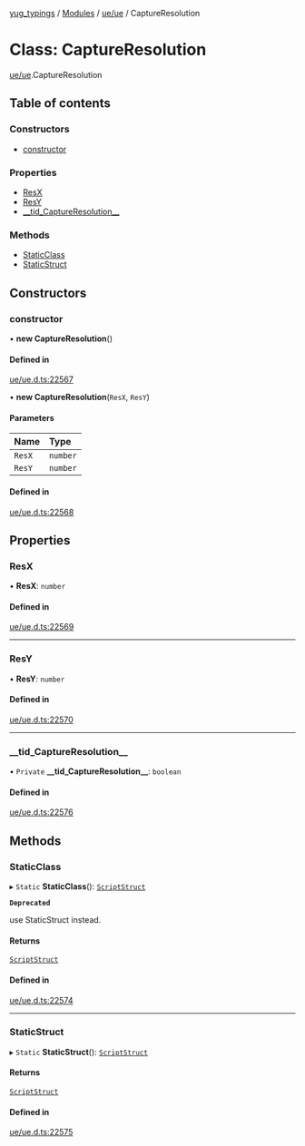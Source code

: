 [yug_typings](../README.md) / [Modules](../modules.md) / [ue/ue](../modules/ue_ue.md) / CaptureResolution

# Class: CaptureResolution

[ue/ue](../modules/ue_ue.md).CaptureResolution

## Table of contents

### Constructors

- [constructor](ue_ue.CaptureResolution.md#constructor)

### Properties

- [ResX](ue_ue.CaptureResolution.md#resx)
- [ResY](ue_ue.CaptureResolution.md#resy)
- [\_\_tid\_CaptureResolution\_\_](ue_ue.CaptureResolution.md#__tid_captureresolution__)

### Methods

- [StaticClass](ue_ue.CaptureResolution.md#staticclass)
- [StaticStruct](ue_ue.CaptureResolution.md#staticstruct)

## Constructors

### constructor

• **new CaptureResolution**()

#### Defined in

[ue/ue.d.ts:22567](https://github.com/YugMetaverse/yug_typings/blob/b7d9b19/ue/ue.d.ts#L22567)

• **new CaptureResolution**(`ResX`, `ResY`)

#### Parameters

| Name | Type |
| :------ | :------ |
| `ResX` | `number` |
| `ResY` | `number` |

#### Defined in

[ue/ue.d.ts:22568](https://github.com/YugMetaverse/yug_typings/blob/b7d9b19/ue/ue.d.ts#L22568)

## Properties

### ResX

• **ResX**: `number`

#### Defined in

[ue/ue.d.ts:22569](https://github.com/YugMetaverse/yug_typings/blob/b7d9b19/ue/ue.d.ts#L22569)

___

### ResY

• **ResY**: `number`

#### Defined in

[ue/ue.d.ts:22570](https://github.com/YugMetaverse/yug_typings/blob/b7d9b19/ue/ue.d.ts#L22570)

___

### \_\_tid\_CaptureResolution\_\_

• `Private` **\_\_tid\_CaptureResolution\_\_**: `boolean`

#### Defined in

[ue/ue.d.ts:22576](https://github.com/YugMetaverse/yug_typings/blob/b7d9b19/ue/ue.d.ts#L22576)

## Methods

### StaticClass

▸ `Static` **StaticClass**(): [`ScriptStruct`](ue_ue.ScriptStruct.md)

**`Deprecated`**

use StaticStruct instead.

#### Returns

[`ScriptStruct`](ue_ue.ScriptStruct.md)

#### Defined in

[ue/ue.d.ts:22574](https://github.com/YugMetaverse/yug_typings/blob/b7d9b19/ue/ue.d.ts#L22574)

___

### StaticStruct

▸ `Static` **StaticStruct**(): [`ScriptStruct`](ue_ue.ScriptStruct.md)

#### Returns

[`ScriptStruct`](ue_ue.ScriptStruct.md)

#### Defined in

[ue/ue.d.ts:22575](https://github.com/YugMetaverse/yug_typings/blob/b7d9b19/ue/ue.d.ts#L22575)

